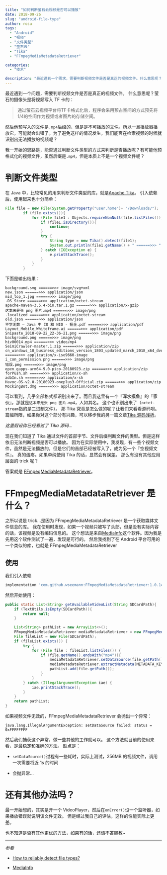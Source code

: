 ```yaml
---
title: "如何判断萤石云视频是否可以播放"
date: 2018-09-26
slug: "android-file-type"
author: rosu
tags:
  - "Android"
  - "视频"
  - "文件类型"
  - "萤石云"
  - "Tika"
  - "FFmpegMediaMetadataRetriever"

categories:
  - "技术"

description: "最近遇到一个需求，需要判断视频文件是否是真正的视频文件。什么意思呢？因为有一些文件虽然后缀是`.mp4`，但是『它的心』却是其他文件的心。所以一旦播放器播放它，可能就会出错了..."
---
```


最近遇到一个问题，需要判断视频文件是否是真正的视频文件。
什么意思呢？萤石的摄像头是将视频写入 TF 卡的：

> 通过萤石云视频平台将TF卡格式化后，程序会采用预占空间的方式预先将1/4的空间作为视频或者图片的存储空间。

然后他预写入的文件是`.mp4`后缀的，但是是不可播放的文件。所以一旦播放器播放它，可能就会出错了。为了避免这样的情况发生，我们能否在检索视频的时候就识别出无法播放的视频呢？

我一开始的思路是，能否通过判断文件类型的方式来判断是否播放呢？有可能他预格式化的视频文件，虽然后缀是`.mp4`，但是本质上不是一个视频文件呢？

# 判断文件类型
在 Java 中，比较常见的用来判断文件类型的库，就是[Apache Tika](http://tika.apache.org/)。
引入依赖后，使用起来也十分简单：

```java
File file = new File(System.getProperty("user.home")+ "/Downloads/");
        if (file.exists()){
            for (File file1 : Objects.requireNonNull(file.listFiles())){
                if (file1.isDirectory()){
                    continue;
                }
                try {
                    String type = new Tika().detect(file1);
                    System.out.println(file1.getName() + " ======>>> " + type);
                } catch (IOException e) {
                    e.printStackTrace();
                }
            }
        }
```

下面是输出结果：

```shell
background.svg ======>>> image/svg+xml
new.json ======>>> application/json
mid_top_1.jpg ======>>> image/jpeg
.DS_Store ======>>> application/octet-stream
apache-maven-3.5.4-bin.tar.1.gz ======>>> application/x-gzip
这本来是张 png 图片.mp4 ======>>> image/png
.localized ======>>> application/octet-stream
old.json ======>>> application/json
不学无数 — Java 中 IO 和 NIO - 掘金.pdf ======>>> application/pdf
Layout_Mobile_Whiteframe.ai ======>>> application/pdf
Snipaste_2018-09-22_22-36-21.png ======>>> image/png
background.png ======>>> image/png
hiv00014.mp4 ======>>> video/mp4
SeimiCrawler-master.1.zip ======>>> application/zip
cn_windows_10_business_editions_version_1803_updated_march_2018_x64_dvd_12063730.iso ======>>> application/x-iso9660-image
i_con_permission.png ======>>> image/png
错误.png ======>>> image/png
open_gapps-arm64-9.0-pico-20180923.zip ======>>> application/zip
forPush.sh ======>>> application/x-sh
adbIn.sh ======>>> application/x-sh
Havoc-OS-v2.0-20180923-oneplus3-Official.zip ======>>> application/zip
MockingBot.dmg ======>>> application/octet-stream
```

可以看到，几乎全部格式都识别出来了。而且我这里有一个『浑水摸鱼』的『家伙』，那就是`这本来是张 png 图片.mp4`，人如其名。
这个也识别出来了（`octet-stream`指的是二进制文件）。
那 Tika 究竟是怎么做的呢？让我们来看看源码呗。
篇幅所限，如果你对这个部分有兴趣，可以移步我的另一篇文章[Tika 源码浅析](https://blog.rosuh.me/2018/09/tika-source-code-analysis/)。

*这里假设你已经看过了 Tika 源码...*

现在我们知道了 Tika 通过文件的首部字节、文件后缀判断文件的类型。但是这样依旧无法判断视频是否可以播放。
因为在实际使用中，我发现，有一些个视频文件，虽然是无法播放的，但是它们的首部已经被写入了，成为另一个『空视频文件』。
真的蛋疼。如果单纯使用 Tika 的话，显然会有误差。
那么有没有其他应用层面的 trick 呢？

答案就是 [FFmpegMediaMetadataRetriever](https://github.com/wseemann/FFmpegMediaMetadataRetriever)。

# FFmpegMediaMetadataRetriever 是什么？

之所以说是 trick...是因为 FFmpegMediaMetadataRetriever 是一个获取媒体文件信息的库。
我在使用时发现，如果一个视频只被写了头部，但是没有实际内容的话，该视频是没有编码信息的。
这个想法是来自[MediaInfo](https://zh.wikipedia.org/zh-hans/MediaInfo)这个软件。因为我是先用这个软件测试了一遍，发现是可行的。
然后我找到了在 Android 平台可用的一个类似的库，也就是 FFmpegMediaMetadataRetriever

## 使用

我们引入依赖

```gradle
implementation 'com.github.wseemann:FFmpegMediaMetadataRetriever:1.0.14'
```

然后开始使用：

```java
public static List<String> getAvailableVideoList(String SDCardPath){
    if (TextUtils.isEmpty(SDCardPath)){
        return null;
    }

    List<String> pathList = new ArrayList<>();
    FFmpegMediaMetadataRetriever mediaMetadataRetriever = new FFmpegMediaMetadataRetriever();
    File fileList = new File(SDCardPath);
    if (fileList.exists()) {
        try {
            for (File file : fileList.listFiles()) {
                if (file.getName().endsWith("mp4")){
                    mediaMetadataRetriever.setDataSource(file.getPath());
                    mediaMetadataRetriever.extractMetadata(METADATA_KEY_VIDEO_CODEC);
                    pathList.add(file.getPath());
                }
            }
        } catch (IllegalArgumentException iae) {
            iae.printStackTrace();
        }
    }
    return pathList;
}
```

如果视频文件无效的，FFmpegMediaMetadataRetriever 会抛出一个异常：

```shell
java.lang.IllegalArgumentException: setDataSource failed: status = 0xFFFFFFFF
```

然后我们捕获这个异常，做一些其他的工作就可以。
这个方法就目前的使用来看，是最稳定和准确的方法。
缺点是：

- `setDataSource()`过程有一些耗时，实际上测试，256MB 的视频文件，调用一次需要将近 1s 的时间

- 会抛异常...

# 还有其他办法吗？

最一开始想的，其实是开一个 VideoPlayer，然后在`onError()`设一个监听器，如果播放错误就说明该文件无效。
但是经过我自己的评估，这样的性能实际上更差。

也不知道是否有其他更优的方法，如果有的话，还请不吝赐教~



-----

*参看*

- [How to reliably detect file types?](https://stackoverflow.com/questions/9738597/how-to-reliably-detect-file-types)

- [MediaInfo](https://zh.wikipedia.org/wiki/MediaInfo)